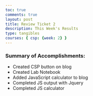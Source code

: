 ```yaml
---
toc: true
comments: true
layout: post
title: Review Ticket 2
description: This Week's Results
type: tangibles
courses: { csp: {week: 2} }
---
```


### Summary of Accomplishments:
> 
- Created CSP button on blog
- Created Lab Notebook
- Added JavaScript calculator to blog
- Completed JS output with Jquery
- Completed JS calculator